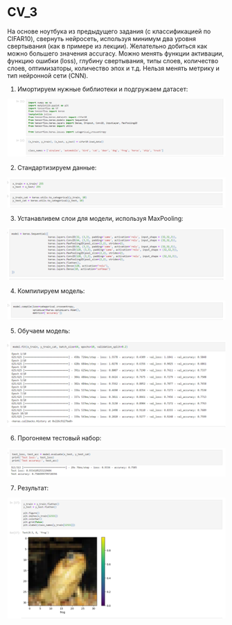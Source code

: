 # CV_3

На основе ноутбука из предыдущего задания (с классификацией по CIFAR10), свернуть нейросеть, используя минимум два уровня свертывания (как в примере из лекции). Желательно добиться как можно большего значения accuracy. Можно менять функции активации, функцию ошибки (loss), глубину свертывания, типы слоев, количество слоев, оптимизаторы, количество эпох и т.д. Нельзя менять метрику и тип нейронной сети (CNN).


1) Имортируем нужные библиотеки и подгружаем датасет:

![Image alt](https://github.com/dnlqwer/CV_3/blob/main/pic/1.png)


2) Стандартизируем данные: 

![Image alt](https://github.com/dnlqwer/CV_3/blob/main/pic/2.png)


3) Устанавливем слои для модели, используя MaxPooling:   

![Image alt](https://github.com/dnlqwer/CV_3/blob/main/pic/3.png)


4) Компилируем модель:

![Image alt](https://github.com/dnlqwer/CV_3/blob/main/pic/4.png)


5) Обучаем модель: 

![Image alt](https://github.com/dnlqwer/CV_3/blob/main/pic/5.png)


6) Прогоняем тестовый набор:

![Image alt](https://github.com/dnlqwer/CV_3/blob/main/pic/6.png)


7) Результат:

![Image alt](https://github.com/dnlqwer/CV_3/blob/main/pic/7.png)
